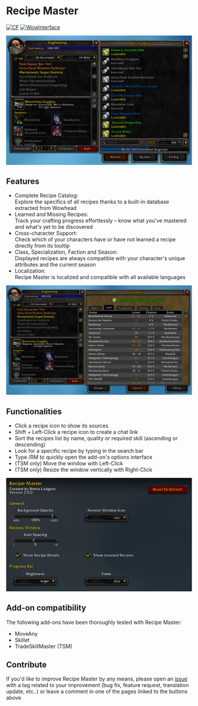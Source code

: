 # Recipe Master
[![CF](https://img.shields.io/badge/Download-CurseForge-orange)](https://www.curseforge.com/wow/addons/recipe-master) [![WowInterface](https://img.shields.io/badge/Download-WoWInterface%20(Vanilla)-blue)](https://www.wowinterface.com/downloads/info26701-RecipeMasterVanilla.html)

![Recipes Window](/Images/Recipes_Window.png)

## Features
* Complete Recipe Catalog:\
  Explore the specifics of all recipes thanks to a built-in database extracted from Wowhead
* Learned and Missing Recipes:\
  Track your crafting progress effortlessly – know what you've mastered and what's yet to be discovered
* Cross-character Support: \
  Check which of your characters have or have not learned a recipe directly from its tooltip
* Class, Specialization, Faction and Season:\
  Displayed recipes are always compatible with your character's unique attributes and the current season
* Localization:\
  Recipe Master is localized and compatible with all available languages

![Sources Window](/Images/Sources_Window.png)

## Functionalities
* Click a recipe icon to show its sources
* Shift + Left-Click a recipe icon to create a chat link
* Sort the recipes list by name, quality or required skill (ascending or descending)
* Look for a specific recipe by typing in the search bar
* Type /RM to quickly open the add-on's options interface
* (TSM only) Move the window with Left-Click
* (TSM only) Resize the window vertically with Right-Click

![Options Window](/Images/Options_Window.png)

## Add-on compatibility
The following add-ons have been thoroughly tested with Recipe Master:
* MoveAny
* Skillet
* TradeSkillMaster (TSM)

## Contribute
If you'd like to improve Recipe Master by any means, please open an [issue](https://github.com/BrenoLudgero/Recipe_Master/issues "Issues Tab") with a tag related to your improvement (bug fix, feature request, translation update, etc..) or leave a comment in one of the pages linked to the buttons above
